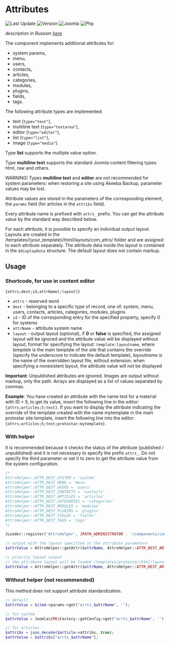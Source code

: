 # Attributes

![Last Update](https://img.shields.io/badge/last_update-2019.12.05-28A5F5.svg?style=for-the-badge)
![Version](https://img.shields.io/badge/VERSION-1.3.1-0366d6.svg?style=for-the-badge)
![Joomla](https://img.shields.io/badge/joomla-3.7+-1A3867.svg?style=for-the-badge)
![Php](https://img.shields.io/badge/php-5.6+-8892BF.svg?style=for-the-badge)

_description in Russian [here](README.ru.md)_

The component implements additional attributes for:

- system params,
- menu,
- users,
- contacts,
- articles,
- categories,
- modules,
- plugins,
- fields,
- tags.

The following attribute types are implemented:

- text (`type="text"`),
- multiline text (`type="textarea"`),
- editor (`type="editor"`),
- list (`type="list"`),
- image (`type="media"`).

Type **list** supports the multiple value option.

Type **multiline text** supports the standard Joomla content filtering types: html, raw and others.

WARNING! Types **multiline text** and **editor** are not recommended for system parameters: when restoring a site using Akeeba Backup, parameter values may be lost.

Attribute values are stored in the parameters of the corresponding element, the `params` field (for articles in the `attribs` field).

Every attribute name is prefixed with `attrs_` prefix. You can get the attribute value by the standard way described below.

For each attribute, it is possible to specify an individual output layout. Layouts are created in the /templates/{your_template}/html/layouts/com_attrs/ folder and are assigned to each attribute separately. The attribute data inside the layout is contained in the `$displayData` structure. The default layout does not contain markup.

## Usage

### Shortcode, for use in content editor

```text
{attrs;dest;id;attrName[;layout]}
```

- `attrs` - reserved word
- `dest` - belonging to a specific type of record, one of: system, menu, users, contacts, articles, categories, modules, plugins
- `id` - ID of the corresponding entry for the specified property, specify 0 for systems
- `attrName` - attribute system name
- `layout` - output layout (optional), if **0** or **false** is specified, the assigned layout will be ignored and the attribute value will be displayed without layout; format for specifying the layout: `template:layoutname`, where _template_ is the main template of the site that contains the override (specify the underscore to indicate the default template), _layoutname_ is the name of the overridden layout file, without extension; when specifying a nonexistent layout, the attribute value will not be displayed

**Important**: Unpublished attributes are ignored. Images are output without markup, only the path. Arrays are displayed as a list of values separated by commas.

**Example**: You have created an attribute with the name test for a material with ID = 5, to get its value, insert the following line in the editor: `{attrs;articles;5;test}`.
If you want to display the attribute indicating the override of the template created with the name mytemplate in the main protostar site template, insert the following line into the editor: `{attrs;articles;5;test;protostar:mytemplate}`.

### With helper

It is recommended because it checks the status of the attribute (published / unpublished) and it is not necessary to specify the prefix `attrs_`. Do not specify the third parameter or set it to zero to get the attribute value from the system configuration.

```php
/*
AttrsHelper::ATTR_DEST_SYSTEM = 'system'
AttrsHelper::ATTR_DEST_MENU = 'menu'
AttrsHelper::ATTR_DEST_USERS = 'users'
AttrsHelper::ATTR_DEST_CONTACTS = 'contacts'
AttrsHelper::ATTR_DEST_ARTICLES = 'articles'
AttrsHelper::ATTR_DEST_CATEGORIES = 'categories'
AttrsHelper::ATTR_DEST_MODULES = 'modules'
AttrsHelper::ATTR_DEST_PLUGINS = 'plugins'
AttrsHelper::ATTR_DEST_FIELDS = 'fields'
AttrsHelper::ATTR_DEST_TAGS = 'tags'
*/

JLoader::register('AttrsHelper', JPATH_ADMINISTRATOR . '/components/com_attrs/helpers/attrs.php');

// output with the layout specified in the attribute parameters
$attrValue = AttrsHelper::getAttr($attrName, AttrsHelper::ATTR_DEST_ARTICLES, $article->id);

// priority layout output
// the attribute layout will be loaded /templates/protostar/html/layouts/com_attrs/mytemplate.php
$attrValue = AttrsHelper::getAttr($attrName, AttrsHelper::ATTR_DEST_ARTICLES, $article->id, 'protostar:mytemplate');
```

### Without helper (not recommended)

This method does not support attribute standardization.

```php
// default
$attrValue = $item->params->get("arrts_$attrName", '');

// for system
$attrValue = Joomla\CMS\Factory::getConfig->get("arrts_$attrName", '');

// for articles
$attribs = json_decode($article->attribs, true);
$attrValue = $attribs["arrts_$attrName"];

```

